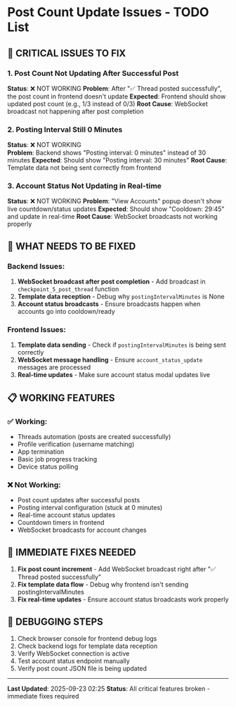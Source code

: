 # Post Count Update Issues - TODO List

## 🚨 CRITICAL ISSUES TO FIX

### 1. Post Count Not Updating After Successful Post
**Status**: ❌ NOT WORKING
**Problem**: After "✅ Thread posted successfully", the post count in frontend doesn't update
**Expected**: Frontend should show updated post count (e.g., 1/3 instead of 0/3)
**Root Cause**: WebSocket broadcast not happening after post completion

### 2. Posting Interval Still 0 Minutes
**Status**: ❌ NOT WORKING  
**Problem**: Backend shows "Posting interval: 0 minutes" instead of 30 minutes
**Expected**: Should show "Posting interval: 30 minutes"
**Root Cause**: Template data not being sent correctly from frontend

### 3. Account Status Not Updating in Real-time
**Status**: ❌ NOT WORKING
**Problem**: "View Accounts" popup doesn't show live countdown/status updates
**Expected**: Should show "Cooldown: 29:45" and update in real-time
**Root Cause**: WebSocket broadcasts not working properly

## 🔧 WHAT NEEDS TO BE FIXED

### Backend Issues:
1. **WebSocket broadcast after post completion** - Add broadcast in `checkpoint_5_post_thread` function
2. **Template data reception** - Debug why `postingIntervalMinutes` is None
3. **Account status broadcasts** - Ensure broadcasts happen when accounts go into cooldown/ready

### Frontend Issues:
1. **Template data sending** - Check if `postingIntervalMinutes` is being sent correctly
2. **WebSocket message handling** - Ensure `account_status_update` messages are processed
3. **Real-time updates** - Make sure account status modal updates live

## 📋 WORKING FEATURES

### ✅ Working:
- Threads automation (posts are created successfully)
- Profile verification (username matching)
- App termination
- Basic job progress tracking
- Device status polling

### ❌ Not Working:
- Post count updates after successful posts
- Posting interval configuration (stuck at 0 minutes)
- Real-time account status updates
- Countdown timers in frontend
- WebSocket broadcasts for account changes

## 🎯 IMMEDIATE FIXES NEEDED

1. **Fix post count increment** - Add WebSocket broadcast right after "✅ Thread posted successfully"
2. **Fix template data flow** - Debug why frontend isn't sending postingIntervalMinutes
3. **Fix real-time updates** - Ensure account status broadcasts work properly

## 📝 DEBUGGING STEPS

1. Check browser console for frontend debug logs
2. Check backend logs for template data reception
3. Verify WebSocket connection is active
4. Test account status endpoint manually
5. Verify post count JSON file is being updated

---
**Last Updated**: 2025-09-23 02:25
**Status**: All critical features broken - immediate fixes required
